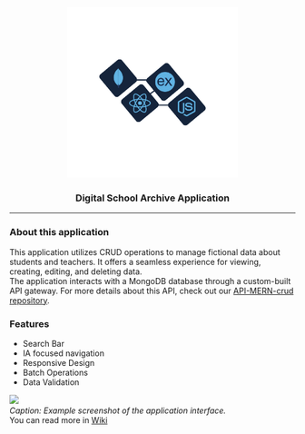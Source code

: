 <a name="wiki-top"></a>
<p align="center">
<a href='https://aurasp.github.io/MERN-crud/' target="_blank"><img src='https://github.com/AuraSp/MERN-crud/blob/main/public/assets/wiki/Stack.png' width='300' height='300' alt='API logo' /></a>
</p>
<h3 align='center'>Digital School Archive Application</h3>

***

### About this application
This application utilizes CRUD operations to manage fictional data about students and teachers. It offers a seamless experience for viewing, creating, editing, and deleting data.\
The application interacts with a MongoDB database through a custom-built API gateway. For more details about this API, check out our <a href='https://github.com/AuraSp/API-MERN-crud'>API-MERN-crud repository</a>.

### Features
- Search Bar
- IA focused navigation
- Responsive Design
- Batch Operations
- Data Validation

<img src='https://imgur.com/eFGwbxG.png' type="image/png" width='500' height='auto' />\
<i>Caption: Example screenshot of the application interface.</i>\
You can read more in <a href='https://github.com/AuraSp/MERN-crud/wiki/1.Home'>Wiki</a>

